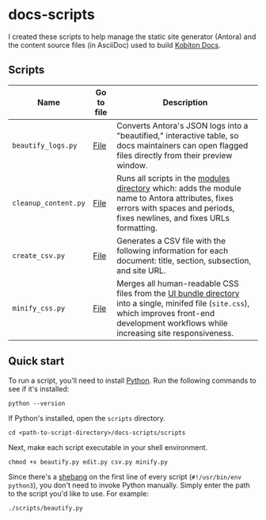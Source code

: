 # docs-scripts

I created these scripts to help manage the static site generator (Antora) and the content source files (in AsciiDoc) used to build [Kobiton Docs](https://docs.kobiton.com/).

## Scripts

| Name                 | Go to file                                 | Description                                                                                                                              |
|----------------------|--------------------------------------------|------------------------------------------------------------------------------------------------------------------------------------------|
| `beautify_logs.py`   | [File](scripts/beautify.py)           | Converts Antora's JSON logs into a "beautified," interactive table, so docs maintainers can open flagged files directly from their preview window.                |
| `cleanup_content.py` | [File](scripts/edit.py)         | Runs all scripts in the [modules directory](./modules) which: adds the module name to Antora attributes, fixes errors with spaces and periods, fixes newlines, and fixes URLs formatting.                   |
| `create_csv.py`      | [File](scripts/csv.py)              | Generates a CSV file with the following information for each document: title, section, subsection, and site URL.                                                   |
| `minify_css.py`      | [File](scripts/minify.py)              | Merges all human-readable CSS files from the [UI bundle directory](./ui-bundle/css) into a single, minifed file (`site.css`), which improves front-end development workflows while increasing site responsiveness. |

## Quick start

To run a script, you'll need to install [Python](https://www.python.org/downloads/). Run the following commands to see if it's installed:

```plaintext
python --version
```

If Python's installed, open the `scripts` directory.

```shell
cd <path-to-script-directory>/docs-scripts/scripts
```

Next, make each script executable in your shell environment.

```shell
chmod +x beautify.py edit.py csv.py minify.py
```

Since there's a [shebang](https://en.wikipedia.org/wiki/Shebang_(Unix)) on the first line of every script (`#!/usr/bin/env python3`), you don't need to invoke Python manually. Simply enter the path to the script you'd like to use. For example:

```shell
./scripts/beautify.py
```
